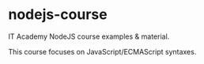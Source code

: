 # nodejs-course
IT Academy NodeJS course examples &amp; material.

This course focuses on JavaScript/ECMAScript syntaxes.
